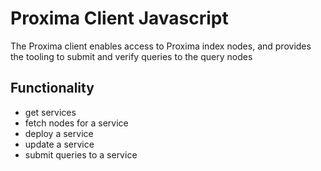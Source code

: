 # Proxima Client Javascript

The Proxima client enables access to Proxima index nodes, and provides the tooling to submit and verify queries to the query nodes


## Functionality

- get services
- fetch nodes for a service
- deploy a service
- update a service
- submit queries to a service

